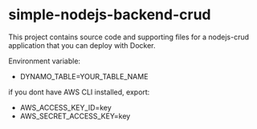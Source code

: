 # simple-nodejs-backend-crud

This project contains source code and supporting files for a nodejs-crud application that you can deploy with Docker.

Environment variable:

- DYNAMO_TABLE=YOUR_TABLE_NAME

if you dont have AWS CLI installed, export:

- AWS_ACCESS_KEY_ID=key
- AWS_SECRET_ACCESS_KEY=key
